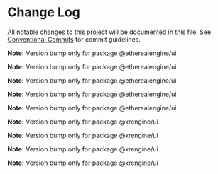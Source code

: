 # Change Log

All notable changes to this project will be documented in this file.
See [Conventional Commits](https://conventionalcommits.org) for commit guidelines.



**Note:** Version bump only for package @etherealengine/ui







**Note:** Version bump only for package @etherealengine/ui







**Note:** Version bump only for package @etherealengine/ui







**Note:** Version bump only for package @etherealengine/ui







**Note:** Version bump only for package @etherealengine/ui







**Note:** Version bump only for package @xrengine/ui







**Note:** Version bump only for package @xrengine/ui







**Note:** Version bump only for package @xrengine/ui







**Note:** Version bump only for package @xrengine/ui
